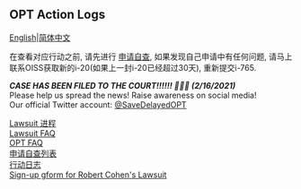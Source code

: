 ## OPT Action Logs
[English](https://ion2014.github.io/OPTActionLogs/index)|[简体中文](https://ion2014.github.io/OPTActionLogs/index_ch)

在查看对应行动之前, 请先进行 [申请自查](https://ion2014.github.io/OPTActionLogs/self_check_ch), 如果发现自己申请中有任何问题, 请马上联系OISS获取新的i-20(如果上一封i-20已经超过30天), 重新提交i-765.

***CASE HAS BEEN FILED TO THE COURT!!!!!! 🎉🎉🎉 (2/16/2021)*** <br/>
Please help us spread the news! Raise awareness on social media!<br/>
Our official Twitter account: [@SaveDelayedOPT](https://twitter.com/SaveDelayedOPT)<br/>

[Lawsuit 进程](https://ion2014.github.io/OPTActionLogs/lawsuit_ch)\
[Lawsuit FAQ](https://ion2014.github.io/OPTActionLogs/lawsuit_faq_ch)\
[OPT FAQ](https://ion2014.github.io/OPTActionLogs/opt_faq_ch)\
[申请自查列表](https://ion2014.github.io/OPTActionLogs/self_check_ch)\
[行动日志](https://ion2014.github.io/OPTActionLogs/action_logs_ch)\
[Sign-up gform for Robert Cohen's Lawsuit](https://forms.gle/4mSvmdacZNomUQUV7)
